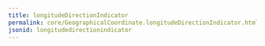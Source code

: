 ```yaml
---
title: longitudeDirectionIndicator
permalink: core/GeographicalCoordinate.longitudeDirectionIndicator.html
jsonid: longitudedirectionindicator
---
```

